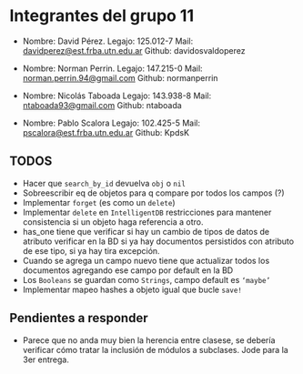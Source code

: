 # Integrantes del grupo 11
- Nombre: David Pérez. 
  Legajo: 125.012-7
  Mail: davidperez@est.frba.utn.edu.ar 
  Github: davidosvaldoperez

- Nombre: Norman Perrin. 
  Legajo: 147.215-0
  Mail: norman.perrin.94@gmail.com
  Github: normanperrin

- Nombre: Nicolás Taboada
  Legajo: 143.938-8
  Mail: ntaboada93@gmail.com
  Github: ntaboada

- Nombre: Pablo Scalora
  Legajo: 102.425-5
  Mail: pscalora@est.frba.utn.edu.ar
  Github: KpdsK

## TODOS
* Hacer que `search_by_id` devuelva `obj` o `nil`
* Sobreescribir eq de objetos para q compare por todos los campos (?)
* Implementar `forget` (es como un `delete`)
* Implementar `delete` en `IntelligentDB` restricciones para mantener consistencia si un objeto haga referencia a otro.
* has_one tiene que verificar si hay un cambio de tipos de datos de atributo verificar en la BD si ya hay documentos persistidos con atributo de ese tipo, si ya hay tira excepción.
* Cuando se agrega un campo nuevo tiene que actualizar todos los documentos agregando ese campo por default en la BD
* Los `Booleans` se guardan como `Strings`, campo default es `‘maybe’`
* Implementar mapeo hashes a objeto igual que bucle `save!`

## Pendientes a responder
* Parece que no anda muy bien la herencia entre clasese, se debería verificar cómo tratar la inclusión de módulos a subclases. Jode para la 3er entrega.
